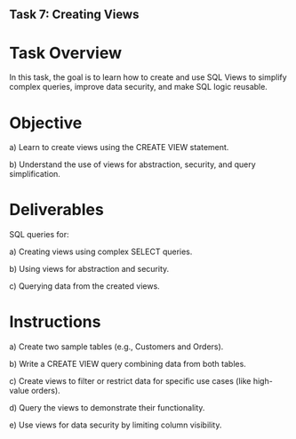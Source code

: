 ## Task 7: Creating Views
# Task Overview
In this task, the goal is to learn how to create and use SQL Views to simplify complex queries, improve data security, and make SQL logic reusable.

# Objective
a) Learn to create views using the CREATE VIEW statement.

b) Understand the use of views for abstraction, security, and query simplification.

# Deliverables
SQL queries for:

a) Creating views using complex SELECT queries.

b) Using views for abstraction and security.

c) Querying data from the created views.

# Instructions
a) Create two sample tables (e.g., Customers and Orders).

b) Write a CREATE VIEW query combining data from both tables.

c) Create views to filter or restrict data for specific use cases (like high-value orders).

d) Query the views to demonstrate their functionality.

e) Use views for data security by limiting column visibility.

